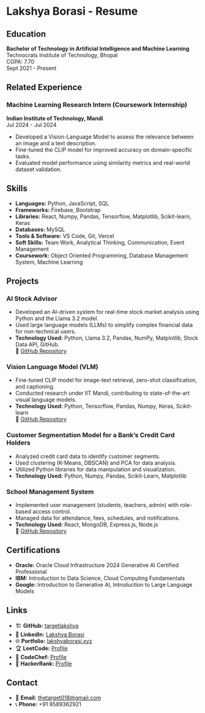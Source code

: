 # Lakshya Borasi - Resume

## Education
**Bachelor of Technology in Artificial Intelligence and Machine Learning**  
Technocrats Institute of Technology, Bhopal  
CGPA: 7.70  
Sept 2021 - Present  

## Related Experience
### Machine Learning Research Intern (Coursework Internship)  
**Indian Institute of Technology, Mandi**  
Jul 2024 - Jul 2024  
- Developed a Vision-Language Model to assess the relevance between an image and a text description.
- Fine-tuned the CLIP model for improved accuracy on domain-specific tasks.
- Evaluated model performance using similarity metrics and real-world dataset validation.

## Skills
- **Languages:** Python, JavaScript, SQL  
- **Frameworks:** Firebase, Bootstrap  
- **Libraries:** React, Numpy, Pandas, Tensorflow, Matplotlib, Scikit-learn, Keras  
- **Databases:** MySQL  
- **Tools & Software:** VS Code, Git, Vercel  
- **Soft Skills:** Team Work, Analytical Thinking, Communication, Event Management  
- **Coursework:** Object Oriented Programming, Database Management System, Machine Learning  

## Projects
### AI Stock Advisor
- Developed an AI-driven system for real-time stock market analysis using Python and the Llama 3.2 model.
- Used large language models (LLMs) to simplify complex financial data for non-technical users.
- **Technology Used:** Python, Llama 3.2, Pandas, NumPy, Matplotlib, Stock Data API, GitHub.  
📌 [GitHub Repository](https://github.com/targetlakshya/AI-Stock-Advisor-with-Llama-3.2)

### Vision Language Model (VLM)
- Fine-tuned CLIP model for image-text retrieval, zero-shot classification, and captioning.
- Conducted research under IIT Mandi, contributing to state-of-the-art visual language models.
- **Technology Used:** Python, Tensorflow, Pandas, Numpy, Keras, Scikit-learn  
📌 [GitHub Repository](https://github.com/targetlakshya/Vision-Language-Model)

### Customer Segmentation Model for a Bank’s Credit Card Holders
- Analyzed credit card data to identify customer segments.
- Used clustering (K-Means, DBSCAN) and PCA for data analysis.
- Utilized Python libraries for data manipulation and visualization.
- **Technology Used:** Python, Numpy, Pandas, Scikit-Learn, Matplotlib  

### School Management System
- Implemented user management (students, teachers, admin) with role-based access control.
- Managed data for attendance, fees, schedules, and notifications.
- **Technology Used:** React, MongoDB, Express.js, Node.js  
📌 [GitHub Repository](https://github.com/targetlakshya/Mern-School-Management)

## Certifications
- **Oracle:** Oracle Cloud Infrastructure 2024 Generative AI Certified Professional  
- **IBM:** Introduction to Data Science, Cloud Computing Fundamentals  
- **Google:** Introduction to Generative AI, Introduction to Large Language Models  

## Links
- 🏗 **GitHub:** [targetlakshya](https://github.com/targetlakshya)  
- 💼 **LinkedIn:** [Lakshya Borasi](https://www.linkedin.com/in/lakshyaborasi)  
- 🌐 **Portfolio:** [lakshyaborasi.xyz](https://lakshyaborasi.xyz/)  
- 🏆 **LeetCode:** [Profile](https://leetcode.com/u/thetarget/)  
- 🎯 **CodeChef:** [Profile](https://www.codechef.com/users/thetarget018)  
- 🏅 **HackerRank:** [Profile](https://www.hackerrank.com/profile/thetarget018)  

## Contact
- 📧 **Email:** [thetarget018@gmail.com](mailto:thetarget018@gmail.com)  
- 📞 **Phone:** +91 9589362921  
